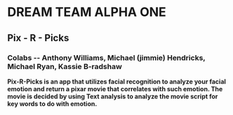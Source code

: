# DREAM TEAM ALPHA ONE

## Pix - R - Picks

### Colabs -- Anthony Williams, Michael (jimmie) Hendricks, Michael Ryan, Kassie B-radshaw

**Pix-R-Picks is an app that utilizes facial recognition to analyze your facial emotion and return a pixar movie that correlates with such emotion. The movie is decided by using Text analysis to analyze the movie script for key words to do with emotion.**
